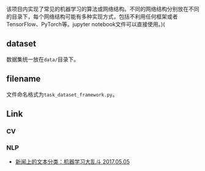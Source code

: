 该项目内实现了常见的机器学习的算法或网络结构。不同的网络结构分别放在不同的目录下，每个网络结构可能有多种实现方式，包括不利用任何框架或者TensorFlow、PyTorch等。jupyter notebook文件可以直接使用。)(

## dataset
数据集统一放在`data/`目录下。

## filename
文件命名格式为`task_dataset_framework.py`。



## Link
### CV
### NLP
+ [新闻上的文本分类：机器学习大乱斗 2017.05.05](https://github.com/wavewangyue/text-classification)
